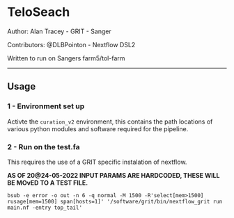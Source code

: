 # TeloSeach

Author: Alan Tracey - GRIT - Sanger

Contributors:
@DLBPointon - Nextflow DSL2

Written to run on Sangers farm5/tol-farm

---

## Usage

### 1 - Environment set up

Activte the `curation_v2` environment, this contains the path locations of various python modules and software required for the pipeline.

### 2 - Run on the test.fa

This requires the use of a GRIT specific instalation of nextflow.

__AS OF 20@24-05-2022 INPUT PARAMS ARE HARDCODED, THESE WILL BE MOvED TO A TEST FILE.__

```
bsub -e error -o out -n 6 -q normal -M 1500 -R'select[mem>1500] rusage[mem=1500] span[hosts=1]' '/software/grit/bin/nextflow_grit run main.nf -entry top_tail'
```
